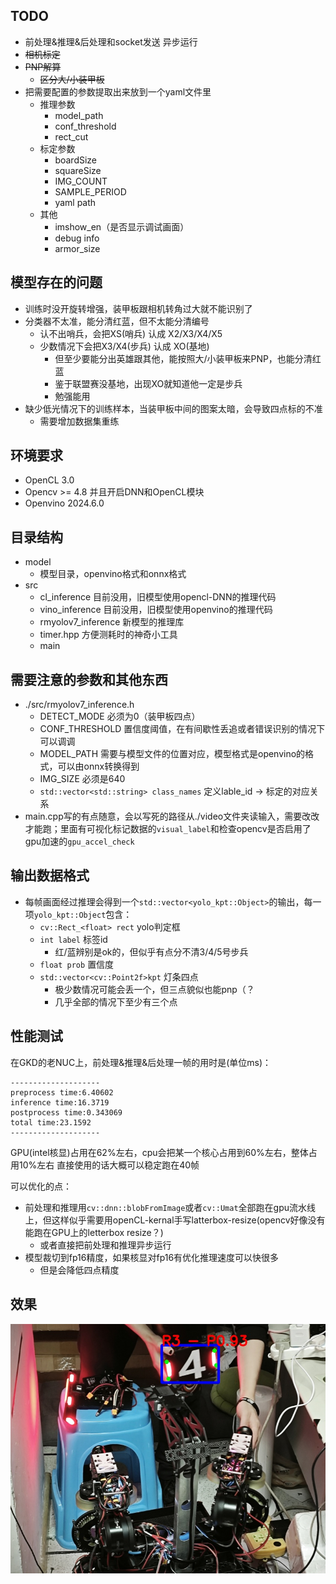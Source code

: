 ## TODO
- 前处理&推理&后处理和socket发送 异步运行
- ~~相机标定~~
- ~~PNP解算~~
    - ~~区分大/小装甲板~~
- 把需要配置的参数提取出来放到一个yaml文件里
    - 推理参数
        - model_path
        - conf_threshold
        - rect_cut
    - 标定参数
        - boardSize
        - squareSize
        - IMG_COUNT
        - SAMPLE_PERIOD
        - yaml path
    - 其他
        - imshow_en（是否显示调试画面）
        - debug info
        - armor_size

## 模型存在的问题
- 训练时没开旋转增强，装甲板跟相机转角过大就不能识别了
- 分类器不太准，能分清红蓝，但不太能分清编号
    - 认不出哨兵，会把XS(哨兵) 认成 X2/X3/X4/X5
    - 少数情况下会把X3/X4(步兵) 认成 XO(基地)
        - 但至少要能分出英雄跟其他，能按照大/小装甲板来PNP，也能分清红蓝
        - 鉴于联盟赛没基地，出现XO就知道他一定是步兵
        - 勉强能用
- 缺少低光情况下的训练样本，当装甲板中间的图案太暗，会导致四点标的不准
    - 需要增加数据集重练

## 环境要求
- OpenCL 3.0
- Opencv >= 4.8 并且开启DNN和OpenCL模块
- Openvino 2024.6.0

## 目录结构
- model
    - 模型目录，openvino格式和onnx格式
- src
    - cl_inference 目前没用，旧模型使用opencl-DNN的推理代码
    - vino_inference 目前没用，旧模型使用openvino的推理代码
    - rmyolov7_inference 新模型的推理库
    - timer.hpp 方便测耗时的神奇小工具
    - main 

## 需要注意的参数和其他东西
- ./src/rmyolov7_inference.h 
    - DETECT_MODE 必须为0（装甲板四点）
    - CONF_THRESHOLD 置信度阈值，在有间歇性丢追或者错误识别的情况下可以调调
    - MODEL_PATH 需要与模型文件的位置对应，模型格式是openvino的格式，可以由onnx转换得到
    - IMG_SIZE 必须是640
    - `std::vector<std::string> class_names` 定义lable_id -> 标定的对应关系
- main.cpp写的有点随意，会以写死的路径从./video文件夹读输入，需要改改才能跑；里面有可视化标记数据的`visual_label`和检查opencv是否启用了gpu加速的`gpu_accel_check`

## 输出数据格式
- 每帧画面经过推理会得到一个`std::vector<yolo_kpt::Object>`的输出，每一项`yolo_kpt::Object`包含：
    - `cv::Rect_<float> rect` yolo判定框
    - `int label` 标签id
        - 红/蓝辨别是ok的，但似乎有点分不清3/4/5号步兵
    - `float prob` 置信度
    - `std::vector<cv::Point2f>kpt` 灯条四点
        - 极少数情况可能会丢一个，但三点貌似也能pnp（？
        - 几乎全部的情况下至少有三个点


## 性能测试
在GKD的老NUC上，前处理&推理&后处理一帧的用时是(单位ms)：
```
--------------------
preprocess time:6.40602
inference time:16.3719
postprocess time:0.343069
total time:23.1592
--------------------
```
GPU(intel核显)占用在62%左右，cpu会把某一个核心占用到60%左右，整体占用10%左右
直接使用的话大概可以稳定跑在40帧

可以优化的点：
- 前处理和推理用`cv::dnn::blobFromImage`或者`cv::Umat`全部跑在gpu流水线上，但这样似乎需要用openCL-kernal手写latterbox-resize(opencv好像没有能跑在GPU上的letterbox resize？)
    - 或者直接把前处理和推理异步运行
- 模型裁切到fp16精度，如果核显对fp16有优化推理速度可以快很多
    - 但是会降低四点精度

## 效果
![auto image](img/debug_labled_image.jpg)